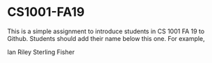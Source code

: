 # CS1001-FA19
This is a simple assignment to introduce students in CS 1001 FA 19 to Github.
Students should add their name below this one. For example,

Ian Riley
Sterling Fisher

